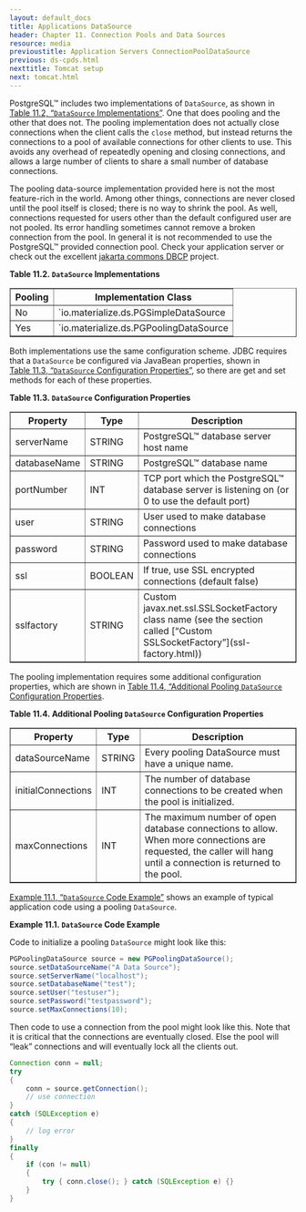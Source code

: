 ```yaml
---
layout: default_docs
title: Applications DataSource
header: Chapter 11. Connection Pools and Data Sources
resource: media
previoustitle: Application Servers ConnectionPoolDataSource
previous: ds-cpds.html
nexttitle: Tomcat setup
next: tomcat.html
---
```


PostgreSQL™ includes two implementations of `DataSource`, as shown in [Table 11.2, “`DataSource` Implementations”](ds-ds.html#ds-ds-imp).
One that does pooling and the other that does not. The pooling implementation
does not actually close connections when the client calls the `close` method,
but instead returns the connections to a pool of available connections for other
clients to use.  This avoids any overhead of repeatedly opening and closing
connections, and allows a large number of clients to share a small number of
database connections.

The pooling data-source implementation provided here is not the most feature-rich
in the world. Among other things, connections are never closed until the pool
itself is closed; there is no way to shrink the pool.  As well, connections
requested for users other than the default configured user are not pooled. Its
error handling sometimes cannot remove a broken connection from the pool. In
general it is not recommended to use the PostgreSQL™ provided connection pool.
Check your application server or check out the excellent [jakarta commons DBCP](http://jakarta.apache.org/commons/dbcp/)
project.

<a name="ds-ds-imp"></a>
**Table 11.2. `DataSource` Implementations**

<table summary="DataSource Implementations" class="CALSTABLE" border="1">
  <tr>
    <th>Pooling</th>
    <th>Implementation Class</th>
  </tr>
  <tbody>
    <tr>
      <td>No</td>
      <td>`io.materialize.ds.PGSimpleDataSource</td>
    </tr>
    <tr>
      <td>Yes</td>
      <td>`io.materialize.ds.PGPoolingDataSource</td>
    </tr>
  </tbody>
</table>

Both implementations use the same configuration scheme. JDBC requires that a
`DataSource` be configured via JavaBean properties, shown in [Table 11.3, “`DataSource` Configuration Properties”](ds-ds.html#ds-ds-props),
so there are get and set methods for each of these properties.

<a name="ds-ds-props"></a>
**Table 11.3. `DataSource` Configuration Properties**

<table summary="DataSource Configuration Properties" class="CALSTABLE" border="1">
  <tr>
    <th>Property</th>
    <th>Type</th>
    <th>Description</th>
  </tr>
  <tbody>
    <tr>
      <td>serverName</td>
      <td>STRING</td>
      <td>PostgreSQL™ database server host name</td>
    </tr>
    <tr>
      <td>databaseName</td>
      <td>STRING</td>
      <td>PostgreSQL™ database name</td>
    </tr>
    <tr>
      <td>portNumber</td>
      <td>INT</td>
      <td>TCP port which the PostgreSQL™
database server is listening on (or 0 to use the default port)</td>
    </tr>
    <tr>
      <td>user</td>
      <td>STRING</td>
      <td>User used to make database connections</td>
    </tr>
    <tr>
      <td>password</td>
      <td>STRING</td>
      <td>Password used to make database connections</td>
    </tr>
    <tr>
      <td>ssl</td>
      <td>BOOLEAN</td>
      <td> If true, use SSL encrypted
connections (default false) </td>
    </tr>
    <tr>
      <td>sslfactory</td>
      <td>STRING</td>
      <td> Custom javax.net.ssl.SSLSocketFactory
class name (see the section called [“Custom
SSLSocketFactory”](ssl-factory.html))</td>
    </tr>
  </tbody>
</table>

The pooling implementation requires some additional configuration properties,
which are shown in [Table 11.4, “Additional Pooling `DataSource` Configuration Properties](ds-ds.html#ds-ds-xprops).

<a name="ds-ds-xprops"></a>
**Table 11.4. Additional Pooling `DataSource` Configuration Properties**

<table summary="Additional Pooling DataSource Configuration Properties" class="CALSTABLE" border="1">
  <tr>
    <th>Property</th>
    <th>Type</th>
    <th>Description</th>
  </tr>
  <tbody>
    <tr>
      <td>dataSourceName</td>
      <td>STRING</td>
      <td>Every pooling DataSource must
have a unique name.</td>
    </tr>
    <tr>
      <td>initialConnections</td>
      <td>INT</td>
      <td>The number of database connections to be created when the
pool is initialized.</td>
    </tr>
    <tr>
      <td>maxConnections</td>
      <td>INT</td>
      <td>The maximum number of open database connections to allow.
When more connections are requested, the caller will hang until a
connection is returned to the pool.</td>
    </tr>
  </tbody>
</table>

[Example 11.1, “`DataSource` Code Example”](ds-ds.html#ds-example) shows an example
of typical application code using a pooling `DataSource`.

<a name="ds-example"></a>
**Example 11.1. `DataSource` Code Example**

Code to initialize a pooling `DataSource` might look like this:

```java
PGPoolingDataSource source = new PGPoolingDataSource();
source.setDataSourceName("A Data Source");
source.setServerName("localhost");
source.setDatabaseName("test");
source.setUser("testuser");
source.setPassword("testpassword");
source.setMaxConnections(10);
```

Then code to use a connection from the pool might look like this. Note that it
is critical that the connections are eventually closed.  Else the pool will
“leak” connections and will eventually lock all the clients out.

```java
Connection conn = null;
try
{
    conn = source.getConnection();
    // use connection
}
catch (SQLException e)
{
    // log error
}
finally
{
    if (con != null)
    {
        try { conn.close(); } catch (SQLException e) {}
    }
}
```
